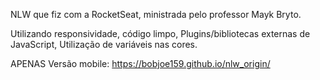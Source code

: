 NLW que fiz com a RocketSeat, ministrada pelo professor Mayk Bryto.

Utilizando responsividade, 
código limpo,
Plugins/bibliotecas externas de JavaScript,
Utilização de variáveis nas cores.

APENAS Versão mobile: https://bobjoe159.github.io/nlw_origin/
